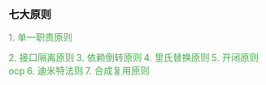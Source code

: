 ## 七大原则
<font color=#4CAF50 size=4>1. 单一职责原则</font>

<font color=#4CAF50 size=4>2. 接口隔离原则</font>
<font color=#4CAF50 size=4>3. 依赖倒转原则</font>
<font color=#4CAF50 size=4>4. 里氏替换原则</font>
<font color=#4CAF50 size=4>5. 开闭原则ocp</font>
<font color=#4CAF50 size=4>6. 迪米特法则</font>
<font color=#4CAF50 size=4>7. 合成复用原则</font>